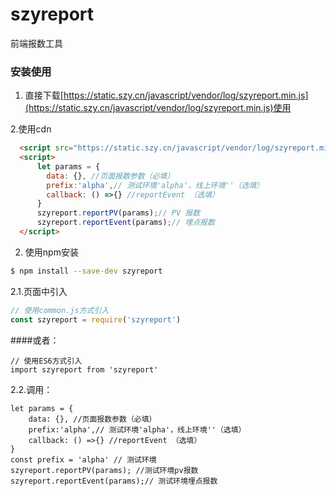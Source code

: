 # szyreport

 
前端报数工具  


### 安装使用

1. 直接下载[https://static.szy.cn/javascript/vendor/log/szyreport.min.js](https://static.szy.cn/javascript/vendor/log/szyreport.min.js)使用 
 
2.使用cdn

``` html
  <script src="https://static.szy.cn/javascript/vendor/log/szyreport.min.js"></script>
  <script>
      let params = {
        data: {}, //页面报数参数（必填）
        prefix:'alpha',// 测试环境'alpha'，线上环境''（选填）
        callback: () =>{} //reportEvent （选填）
      }
      szyreport.reportPV(params);// PV 报数
      szyreport.reportEvent(params);// 埋点报数
  </script>
```
2. 使用npm安装
``` bash
$ npm install --save-dev szyreport
```
2.1.页面中引入

``` javascript
// 使用common.js方式引入
const szyreport = require('szyreport')
```
####或者：
```
// 使用ES6方式引入
import szyreport from 'szyreport'
```
2.2.调用：
```
let params = {
    data: {}, //页面报数参数（必填）
    prefix:'alpha',// 测试环境'alpha'，线上环境''（选填）
    callback: () =>{} //reportEvent （选填）
}
const prefix = 'alpha' // 测试环境
szyreport.reportPV(params); //测试环境pv报数   
szyreport.reportEvent(params);// 测试环境埋点报数

```
